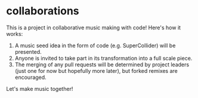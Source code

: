 # collaborations
This is a project in collaborative music making with code! Here's how it works:

1. A music seed idea in the form of code (e.g. SuperCollider) will be presented. 
2. Anyone is invited to take part in its transformation into a full scale piece.
3. The merging of any pull requests will be determined by project leaders (just one for now but hopefully more later), but forked remixes are encouraged.

Let's make music together!
